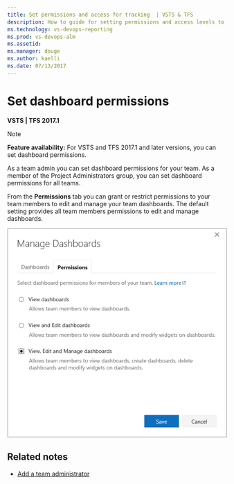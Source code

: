 ```yaml
---
title: Set permissions and access for tracking  | VSTS & TFS
description: How to guide for setting permissions and access levels to support work tracking tasks (Visual Studio Team Services and Team Foundation Server)
ms.technology: vs-devops-reporting
ms.prod: vs-devops-alm
ms.assetid: 
ms.manager: douge
ms.author: kaelli
ms.date: 07/13/2017
---
```


<a id="set-permissions">  </a>
# Set dashboard permissions    

**VSTS | TFS 2017.1**

>[!NOTE]  
>**Feature availability:**  For VSTS and TFS 2017.1 and later versions, you can set dashboard permissions. 

As a team admin you can set dashboard permissions for your team. As a member of the Project Administrators group, you can set dashboard permissions for all teams.  

From the **Permissions** tab you can grant or restrict permissions to your team members to edit and manage your team dashboards. The default setting provides all team members permissions to edit and manage dashboards.  
 
<img src="_img/dashboards-permissions.png" alt="Manage dashboards - permissions" style="border: 2px solid #C3C3C3;" /> 

## Related notes

- [Add a team administrator](../work/scale/add-team-administrator.md)
 